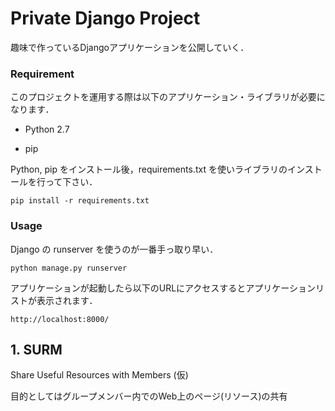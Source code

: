 # Private Django Project #

趣味で作っているDjangoアプリケーションを公開していく．

### Requirement ###

このプロジェクトを運用する際は以下のアプリケーション・ライブラリが必要になります．

- Python 2.7

- pip

Python, pip をインストール後，requirements.txt を使いライブラリのインストールを行って下さい．

    pip install -r requirements.txt

### Usage ###

Django の runserver を使うのが一番手っ取り早い．

    python manage.py runserver

アプリケーションが起動したら以下のURLにアクセスするとアプリケーションリストが表示されます．

    http://localhost:8000/

## 1. SURM ##

Share Useful Resources with Members (仮)

目的としてはグループメンバー内でのWeb上のページ(リソース)の共有

